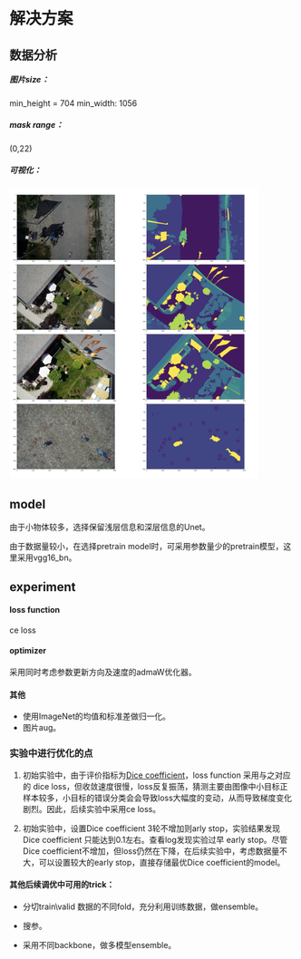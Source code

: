 # 解决方案

## 数据分析

##### 图片size：
min_height = 704
min_width: 1056

##### mask range：
(0,22)

##### 可视化：

<img src="./imgs/visualize.png" alt="visualize" style="zoom:50%;" />


## model

由于小物体较多，选择保留浅层信息和深层信息的Unet。

由于数据量较小，在选择pretrain model时，可采用参数量少的pretrain模型，这里采用vgg16_bn。

## experiment

#### loss function
ce loss
#### optimizer
采用同时考虑参数更新方向及速度的admaW优化器。
#### 其他
- 使用ImageNet的均值和标准差做归一化。
- 图片aug。
### 实验中进行优化的点
1. 初始实验中，由于评价指标为[Dice coefficient](https://en.wikipedia.org/wiki/Sørensen–Dice_coefficient)，loss function 采用与之对应的 dice loss，但收敛速度很慢，loss反复振荡，猜测主要由图像中小目标正样本较多，小目标的错误分类会会导致loss大幅度的变动，从而导致梯度变化剧烈。因此，后续实验中采用ce loss。

2. 初始实验中，设置Dice coefficient 3轮不增加则arly stop，实验结果发现Dice coefficient 只能达到0.1左右。查看log发现实验过早 early stop。尽管Dice coefficient不增加，但loss仍然在下降，在后续实验中，考虑数据量不大，可以设置较大的early stop，直接存储最优Dice coefficient的model。

#### 其他后续调优中可用的trick：

- 分切train\valid 数据的不同fold，充分利用训练数据，做ensemble。

- 搜参。

- 采用不同backbone，做多模型ensemble。
